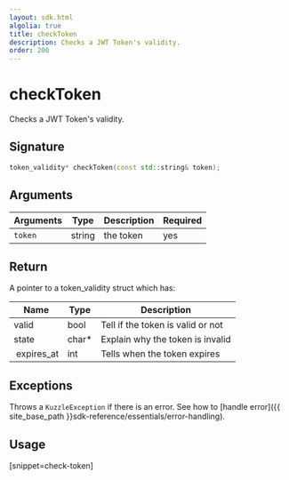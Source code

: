 ```yaml
---
layout: sdk.html
algolia: true
title: checkToken
description: Checks a JWT Token's validity.
order: 200
---
```


# checkToken

Checks a JWT Token's validity.

## Signature

```cpp
token_validity* checkToken(const std::string& token);
```

## Arguments

| Arguments    | Type    | Description | Required
|--------------|---------|-------------|----------
| `token`      | string  | the token   | yes

## Return

A pointer to a token_validity struct which has:

| Name                | Type     | Description                        
| ------------------- | -------- | -----------------------------------
| valid               | bool     | Tell if the token is valid or not
| state               | char\*   | Explain why the token is invalid
| expires_at          | int      | Tells when the token expires

## Exceptions

Throws a `KuzzleException` if there is an error. See how to [handle error]({{ site_base_path }}sdk-reference/essentials/error-handling).

## Usage

[snippet=check-token]
